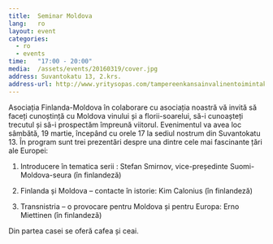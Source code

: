 ```yaml
---
title:  Seminar Moldova
lang:   ro
layout: event
categories:
  - ro
  - events
time:   "17:00 - 20:00"
media:  /assets/events/20160319/cover.jpg
address: Suvantokatu 13, 2.krs.
address-url: http://www.yritysopas.com/tampereenkansainvalinentoimintakeskus/
---
```

 
Asociația Finlanda-Moldova în colaborare cu asociația noastră vă invită să faceți cunoștință cu Moldova vinului și a florii-soarelui, să-i cunoașteți trecutul și să-i prospectăm împreună viitorul. Evenimentul va avea loc sâmbătă, 19 martie, începând cu orele 17 la sediul nostrum din Suvantokatu 13. În program sunt trei prezentări despre una dintre cele mai fascinante țări ale Europei:
 
1. Introducere în tematica serii : Stefan Smirnov, vice-președinte Suomi-Moldova-seura (în finlandeză)
 
2. Finlanda și Moldova – contacte în istorie: Kim Calonius (în finlandeză)
 
3. Transnistria – o provocare pentru Moldova și pentru Europa: Erno Miettinen (în finlandeză)
 
Din partea casei se oferă cafea și ceai.